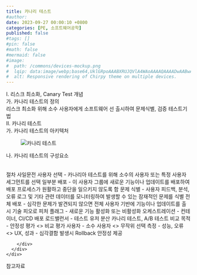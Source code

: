 ```yaml
---
title: 카나리 테스트
#author: 
date: 2023-09-27 00:00:10 +0800
categories: [PE, 소프트웨어공학]
published: false
#tags: []
#pin: false
#math: false
#mermaid: false
#image:
#  path: /commons/devices-mockup.png
#  lqip: data:image/webp;base64,UklGRpoAAABXRUJQVlA4WAoAAAAQAAAADwAABwAAQUxQSDIAAAARL0AmbZurmr57yyIiqE8oiG0bejIYEQTgqiDA9vqnsUSI6H+oAERp2HZ65qP/VIAWAFZQOCBCAAAA8AEAnQEqEAAIAAVAfCWkAALp8sF8rgRgAP7o9FDvMCkMde9PK7euH5M1m6VWoDXf2FkP3BqV0ZYbO6NA/VFIAAAA
#  alt: Responsive rendering of Chirpy theme on multiple devices.
---
```


<div class="post-wrap">
  <div class="para">
    <div class="para-title">
      I. 리스크 최소화, Canary Test 개념
    </div>
    <div class="para-cntnt">
      <div class="para">
        <div class="para-title">
          가. 카나리 테스트의 정의
        </div>
        <div class="para-cntnt">
            리스크 최소화 위해 소수 사용자에게 소프트웨어 선 출시하여 문제식별, 검증 테스트기법
        </div>
      </div>
    </div>
  </div>
  
  <div class="para">
    <div class="para-title">
      II. 카나리 테스트
    </div>
    <div class="para-cntnt">
      <div class="para">
        <div class="para-title">
          가. 카나리 테스트의 아키텍처
        </div>
        <div class="para-cntnt">
          <figure class="post-figure">
            <img src="/assets/img/posts/카나리-테스트.png" alt="카나리 테스트">
<!--            <figcaption>Source: Unveiling the Metaverse: Exploring Emerging Trends, Multifaceted Perspectives, and Future Challenges</figcaption>-->
          </figure>
        </div>
      </div>
      <div class="para">
        <div class="para-title">
          나. 카나리 테스트의 구성요소
        </div>
        <div class="para-cntnt">
          <table class="post-table">
          </table>
          절차 사일문전
  사용자 선택 - 카나리아 테스트를 위해 소수의 사용자 또는 특정 사용자 세그먼트를 선택
  일부분 배포 - 이 사용자 그룹에 새로운 기능이나 업데이트를 배포하여 배포 프로세스가 원활하고 중단을 일으키지 않도록 함
  문제 식별 - 사용자 피드백, 분석, 오류 로그 및 기타 관련 데이터를 모니터링하여 발생할 수 있는 잠재적인 문제를 식별
  전체 배포 - 심각한 문제가 발견되지 않으면 전체 사용자 기반에 기능이나 업데이트를 출시
기술 피오로
  피처 플래그 - 새로운 기능 활성화 또는 비활성화
  오케스트레이션 - 컨테이너, CI/CD 배포
  로드밸런서 - 테스트 유저 분산
카나리 테스트, A/B 테스트 비교
  목적 - 안정성 평가 &lt;&gt; 비교 평가
  사용자 - 소수 사용자 &lt;&gt; 무작위 선택
  측정 - 성능, 오류 &lt;&gt; UX, 성과
- 심각결함 발생시 Rollback 안정성 제공

        </div>
      </div>
    </div>
  </div>

  <div class="refr-wrap">
    <div class="refr-title">
        참고자료
    </div>
    <ol class="refr-list">
    <!--    <li>(나현식, 최대선) <a target="_blank" href="https://scienceon.kisti.re.kr/commons/util/originalView.do?cn=JAKO202225948430499&oCn=JAKO202225948430499&dbt=JAKO&journal=NJOU00291864">메타버스 보안 위협 요소 및 대응 방안 검토</a></li>-->
    <!--    <li>(M. Uddin, S. Manickam, H. Ullah, M. Obaidat and A. Dandoush) <a target="_blank" href="https://ieeexplore.ieee.org/abstract/document/10138386">Unveiling the Metaverse: Exploring Emerging Trends, Multifaceted Perspectives, and Future Challenges</a></li>-->
    </ol>
  </div>
</div>
